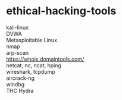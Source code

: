 # ethical-hacking-tools

kali-linux<br>
DVWA<br>
Metasploitable Linux<br>
nmap<br>
arp-scan<br>
https://whois.domaintools.com/<br>
netcat, nc, ncat, hping<br>
wireshark, tcpdump<br>
aircrack-ng<br>
windbg<br>
THC Hydra<br>

